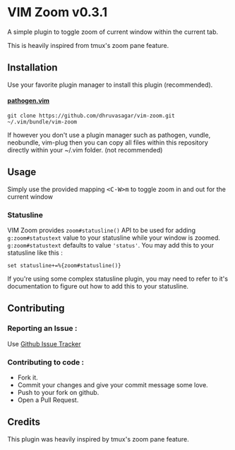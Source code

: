# VIM Zoom v0.3.1

A simple plugin to toggle zoom of current window within the current tab.

This is heavily inspired from tmux's zoom pane feature.

## Installation

Use your favorite plugin manager to install this plugin (recommended).

#### [pathogen.vim](https://github.com/tpope/vim-pathogen)
```
git clone https://github.com/dhruvasagar/vim-zoom.git ~/.vim/bundle/vim-zoom
```

If however you don't use a plugin manager such as pathogen, vundle, neobundle,
vim-plug then you can copy all files within this repository directly within
your ~/.vim folder. (not recommended)

## Usage

Simply use the provided mapping <kbd>\<C-W>m</kbd> to toggle zoom in and out
for the current window

### Statusline

VIM Zoom provides `zoom#statusline()` API to be used for adding
`g:zoom#statustext` value to your statusline while your window is zoomed.
`g:zoom#statustext` defaults to value `'status'`. You may add this to your
statusline like this :

`set statusline+=%{zoom#statusline()}`

If you're using some complex statusline plugin, you may need to refer to it's
documentation to figure out how to add this to your statusline.

## Contributing

### Reporting an Issue :

Use <a href="https://github.com/dhruvasagar/vim-zoom/issues">Github Issue
Tracker</a>

### Contributing to code :

- Fork it.
- Commit your changes and give your commit message some love.
- Push to your fork on github.
- Open a Pull Request.

## Credits

This plugin was heavily inspired by tmux's zoom pane feature.
